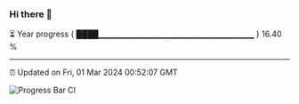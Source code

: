 ### Hi there 👋

⏳ Year progress { ████▁▁▁▁▁▁▁▁▁▁▁▁▁▁▁▁▁▁▁▁▁▁▁▁▁▁ } 16.40 %

---

⏰ Updated on Fri, 01 Mar 2024 00:52:07 GMT

![Progress Bar CI](https://github.com/liununu/liununu/workflows/Progress%20Bar%20CI/badge.svg)
